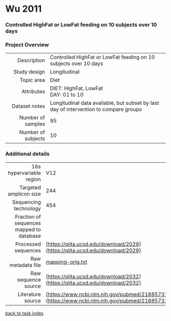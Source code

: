 # Wu 2011

### Controlled HighFat or LowFat feeding on 10 subjects over 10 days


### Project Overview
|  |  |
| -------------: |-------------|
| Description      | Controlled HighFat or LowFat feeding on 10 subjects over 10 days |
| Study design | Longitudinal |
| Topic area | Diet|
| Attributes | DIET: HighFat, LowFat<br/> DAY: 01 to 10|
| Dataset notes | Longitudinal data available, but subset by last day of intervention to compare groups|
| Number of samples | 95|
| Number of subjects | 10|

### Additional details
|  |  |
| -------------: |-------------|
| 16s hypervariable region | V12 |
| Targeted amplicon size | 244 |
| Sequencing technology | 454 |
| Fraction of sequences mapped to database |  |
| Processed sequences | [https://qiita.ucsd.edu/download/2029](https://qiita.ucsd.edu/download/2029) |
| Raw metadata file | [mapping-orig.txt](./datasets/bushman_cafe/mapping-orig.txt) |
| Raw sequence source | [https://qiita.ucsd.edu/download/2032](https://qiita.ucsd.edu/download/2032) |
| Literature source | [https://www.ncbi.nlm.nih.gov/pubmed/21885731](https://www.ncbi.nlm.nih.gov/pubmed/21885731) |

[back to task index](../README.md)